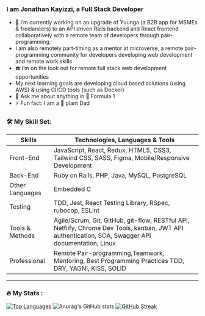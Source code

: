 ### I am Jonathan Kayizzi, a Full Stack Developer
  
- 🔭 I’m currently working on an upgrade of Yuunga (a B2B app for MSMEs & freelancers) to an API driven Rails backend and React frontend collaboratively with a remote team of developers through pair-programming.
- I am also remotely part-timing as a mentor at microverse, a remote pair-programming community for developers developing web development and remote work skills
- ☎️ I’m on the look out for remote full stack web development opportunities
- My next learning goals are developing cloud based solutions (using AWS) & using CI/CD tools (such as Docker)
- 💬 Ask me about anything in 🚗 Formula 1
- ⚡ Fun fact: I am a 🌲 plant Dad

### :hammer_and_wrench: My Skill Set: 

| Skills                 | Technologies, Languages & Tools                                                                 |
| ---------------------- | ------------------------------------------------------------------------------------------------|
| Front-End              | JavaScript, React, Redux, HTML5, CSS3, Tailwind CSS, SASS, Figma, Mobile/Responsive Development |
| Back-End               | Ruby on Rails, PHP, Java, MySQL, PostgreSQL                                                     |
| Other Languages        | Embedded C                                                                                      |
| Testing                | TDD, Jest, React Testing Library, RSpec, rubocop, ESLint                                        |
| Tools & Methods        | Agile/Scrum, Git, GitHub, git-flow, RESTful API, Netflify, Chrome Dev Tools, kanban, JWT API authentication, SOA, Swagger API documentation, Linux |
| Professional           | Remote Pair-programming,Teamwork, Mentoring, Best Programming Practices TDD, DRY, YAGNI, KISS, SOLID |
---

### :fire: My Stats :
[![Top Languages](https://github-readme-stats.vercel.app/api/top-langs/?username=JonahKayizzi&layout=compact&theme=vision-friendly-dark)](https://github.com/anuraghazra/github-readme-stats)
![Anurag's GitHub stats](https://github-readme-stats.vercel.app/api?username=JonahKayizzi&show_icons=true&theme=radical)
[![GitHub Streak](http://github-readme-streak-stats.herokuapp.com?user=JonahKayizzi&theme=dark&background=000000)](https://git.io/streak-stats)
<!--
- 🌱 I’m currently learning ...
- 👯 I’m looking to collaborate on ...
- 🤔 I’m looking for help with ...
- 💬 Ask me about ...
- 📫 How to reach me: ...
- 😄 Pronouns: ...
--!>

